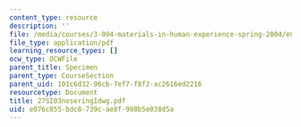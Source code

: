 ```yaml
---
content_type: resource
description: ''
file: /media/courses/3-094-materials-in-human-experience-spring-2004/e076c855bdc8739cae8f998b5e038d5a_27SI03nosering1dwg.pdf
file_type: application/pdf
learning_resource_types: []
ocw_type: OCWFile
parent_title: Specimen
parent_type: CourseSection
parent_uid: 101c6d32-96cb-7ef7-f8f2-ac2616ed2216
resourcetype: Document
title: 27SI03nosering1dwg.pdf
uid: e076c855-bdc8-739c-ae8f-998b5e038d5a
---
```

